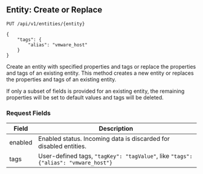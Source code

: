 ## Entity: Create or Replace

```
PUT /api/v1/entities/{entity}
```

```
{
    "tags": {
        "alias": "vmware_host"
    }
}
```
Create an entity with specified properties and tags or replace the properties and tags of an existing entity.
This method creates a new entity or replaces the properties and tags of an existing entity. 

<aside class="notice">
If only a subset of fields is provided for an existing entity, the remaining properties will be set to default values and tags will be deleted.
</aside>

### Request Fields

| **Field**                            | **Description**                                                                             |
|---|---|
| enabled                             | Enabled status. Incoming data is discarded for disabled entities.                           |
|tags|User-defined tags, `"tagKey": "tagValue"`, like `"tags": {"alias": "vmware_host"}`|
